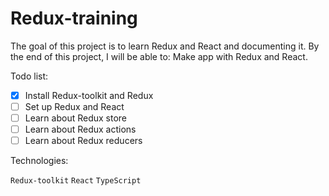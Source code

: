# Redux-training

The goal of this project is to learn Redux and React and documenting it. By the end of this project, I will be able to: Make app with Redux and React.

Todo list:

- [x] Install Redux-toolkit and Redux
- [ ] Set up Redux and React
- [ ] Learn about Redux store
- [ ] Learn about Redux actions
- [ ] Learn about Redux reducers

Technologies:

`Redux-toolkit`
`React`
`TypeScript`
